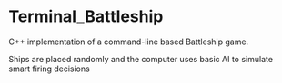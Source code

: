 # Terminal_Battleship
C++ implementation of a command-line based Battleship game.

Ships are placed randomly and the computer uses basic AI to simulate smart firing decisions
